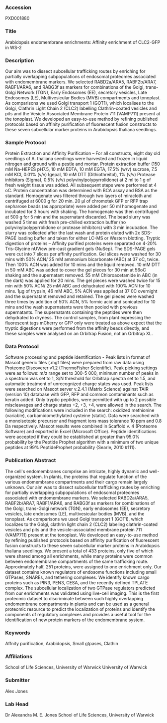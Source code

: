 ### Accession
PXD001880

### Title
Arabidopsis endomembrane enrichments: Affinity enrichment of CLC2-GFP in WS-2

### Description
Our aim was to dissect subcellular trafficking routes by enriching for partially overlapping subpopulations of endosomal proteomes associated with endomembrane markers. We selected RABD2a/ARA5, RABF2b/ARA7, RABF1/ARA6, and RABG3f as markers for combinations of the Golgi, trans-Golgi Network (TGN), Early Endosomes (EE), secretory vesicles, Late Endosomes (LE), Multivesicular Bodies (MVB) compartments and tonoplast. As comparisons we used Golgi transport 1 (GOT1), which localises to the Golgi, Clathrin Light Chain 2 (CLC2) labelling Clathrin-coated vesicles and pits and the Vesicle Associated Membrane Protein 711 (VAMP711) present at the tonoplast. We developed an easy-to-use method by refining published protocols based on affinity purification of fluorescent fusion constructs to these seven subcellular marker proteins in Arabidopsis thaliana seedlings.

### Sample Protocol
Protein Extraction and Affinity Purification – For all constructs, eight day old seedlings of A. thaliana seedlings were harvested and frozen in liquid nitrogen and ground with a pestle and mortar. Protein extraction buffer (150 mM Na-HEPES pH7.5, 10 mM EDTA, 10 mM EGTA, 17.5% (w/v) sucrose, 7.5 mM KCl, 0.01% (v/v) Igepal, 10 mM DTT (Dithiothreitol), 1% (v/v) Protease inhibitors (Sigma), 0.5% (v/v) polyvinylpolypyrrolidone) at 2 ml to 1 g of fresh weight tissue was added. All subsequent steps were performed at 4 oC. Protein concentration was determined with BCA assay and BSA as the standard. Homogenate was filtered through two layers of miracloth and centrifuged at 6000 g for 20 min. 20 μl of chromotek GFP or RFP trap sepharose beads (as appropriate) were added per 50 ml homogenate and incubated for 3 hours with shaking. The homogenate was then centrifuged at 500 g for 5 min and the supernatant discarded. The bead slurry was washed 5 times with fresh pre-chilled extraction buffer (no polyvinylpolypyrrolidone or protease inhibitors) with 3 min incubation. The slurry was collected after the last wash and protein eluted with 2x SDS-PAGE loading buffer and taken for either LC-MS or Western blotting.    Tryptic digestion of proteins – Affinity purified proteins were separated on 4-20% Tris-Glycine nUView pre-cast gradient gels (NuSep). The SDS-PAGE gels were cut into 7 slices per affinity purification. Gel slices were washed for 30 mins with 50% ACN/ 25 mM ammonium bicarbonate (ABC) at 37 oC, twice. Then 100% ACN was added for 10 mins and the liquid removed. 10 mM DTT in 50 mM ABC was added to cover the gel pieces for 30 min at 56oC shaking and the supernatant removed. 55 mM Chloroacetamide in ABC (in the dark) was applied for 20 mins. The gel pieces were washed twice for 15 min with 50% ACN/ 25 mM ABC and dehydrated with 100% ACN for 10 mins. 1μg of trypsin, 46 mM ABC, 5% ACN was applied at 37 0C overnight and the supernatant removed and retained. The gel pieces were washed three times by addition of 50% ACN, 5% formic acid and sonicated for 10 mins and the wash supernatants were then pooled with previous supernatants. The supernatants containing the peptides were then dehydrated to dryness. The control samples, from plant expressing the fluorescent tags mCherry or GFP only were treated as above expect that the tryptic digestions were performed from the affinity beads directly, and these samples were analysed on an Orbitrap Fusion, not an Orbitrap XL.

### Data Protocol
Software processing and peptide identification - Peak lists in format of Mascot generic files (.mgf files) were prepared from raw data using Proteome Discoverer v1.2 (ThermoFisher Scientific). Peak picking settings were as follows: m/z range set to 300-5 000, minimum number of peaks in a spectrum was set to 1, S/N threshold for Orbitrap spectra set to 1.5, and automatic treatment of unrecognized charge states was used. Peak lists were searched on Mascot server v.2.4.1 (Matrix Science) against TAIR (version 10) database with GFP, RFP and common contaminants such as keratin added. Only tryptic peptides, were permitted with up to 2 possible miscleavages and charge states +2, +3, +4, were allowed in the search. The following modifications were included in the search: oxidized methionine (variable), carbamidomethylated cysteine (static). Data were searched with a monoisotopic precursor and fragment ions mass tolerance 10 ppm and 0.8 Da respectively. Mascot results were combined in Scaffold v. 4 (Proteome Software) and exported in Excel (Microsoft Office). Peptide identifications were accepted if they could be established at greater than 95.0% probability by the Peptide Prophet algorithm with a minimum of two unique peptides at 99% PeptideProphet probability {Searle, 2010 #111}.

### Publication Abstract
The cell's endomembranes comprise an intricate, highly dynamic and well-organized system. In plants, the proteins that regulate function of the various endomembrane compartments and their cargo remain largely unknown. Our aim was to dissect subcellular trafficking routes by enriching for partially overlapping subpopulations of endosomal proteomes associated with endomembrane markers. We selected RABD2a/ARA5, RABF2b/ARA7, RABF1/ARA6, and RABG3f as markers for combinations of the Golgi, trans-Golgi network (TGN), early endosomes (EE), secretory vesicles, late endosomes (LE), multivesicular bodies (MVB), and the tonoplast. As comparisons we used Golgi transport 1 (GOT1), which localizes to the Golgi, clathrin light chain 2 (CLC2) labeling clathrin-coated vesicles and pits and the vesicle-associated membrane protein 711 (VAMP711) present at the tonoplast. We developed an easy-to-use method by refining published protocols based on affinity purification of fluorescent fusion constructs to these seven subcellular marker proteins in Arabidopsis thaliana seedlings. We present a total of 433 proteins, only five of which were shared among all enrichments, while many proteins were common between endomembrane compartments of the same trafficking route. Approximately half, 251 proteins, were assigned to one enrichment only. Our dataset contains known regulators of endosome functions including small GTPases, SNAREs, and tethering complexes. We identify known cargo proteins such as PIN3, PEN3, CESA, and the recently defined TPLATE complex. The subcellular localization of two GTPase regulators predicted from our enrichments was validated using live-cell imaging. This is the first proteomic dataset to discriminate between such highly overlapping endomembrane compartments in plants and can be used as a general proteomic resource to predict the localization of proteins and identify the components of regulatory complexes and provides a useful tool for the identification of new protein markers of the endomembrane system.

### Keywords
Affnity purification, Arabidopsis, Small gtpases, Clathin

### Affiliations
School of Life Sciences, University  of Warwick
University of Warwick

### Submitter
Alex Jones

### Lab Head
Dr Alexandra M. E. Jones
School of Life Sciences, University  of Warwick


